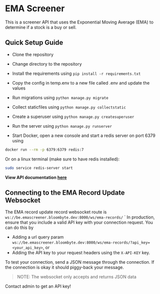 # EMA Screener

This is a screener API that uses the Exponential Moving Average (EMA) to determine if a stock is a buy or sell.

## Quick Setup Guide

- Clone the repository

- Change directory to the repository

- Install the requirements using `pip install -r requirements.txt`

- Copy the config in temp.env to a new file called .env and update the values

- Run migrations using `python manage.py migrate`

- Collect staticfiles using `python manage.py collectstatic`

- Create a superuser using `python manage.py createsuperuser`

- Run the server using `python manage.py runserver`

- Start Docker, open a new console and start a redis server on port 6379 using

```bash
docker run --rm -p 6379:6379 redis:7
```

Or on a linux terminal (make sure to have redis installed):

```bash
sudo service redis-server start
```

**View API documentation [here](https://documenter.getpostman.com/view/21622102/2sA35G42rH)**

## Connecting to the EMA Record Update Websocket

The EMA record update record websocket route is `ws://be.emascreener.bloombyte.dev:8000/ws/ema-records/`
`
In production, ensure that you include a valid API key with your connection request. You can do this by

- Adding a url query param `ws://be.emascreener.bloombyte.dev:8000/ws/ema-records/?api_key=<your_api_key>`, or
- Adding the API key to your request headers using the `X-API-KEY` key.

To test your connection, send a JSON message through the connection. If the connection is okay it should piggy-back your message.

>NOTE: The websocket only accepts and returns JSON data

Contact admin to get an API key!
